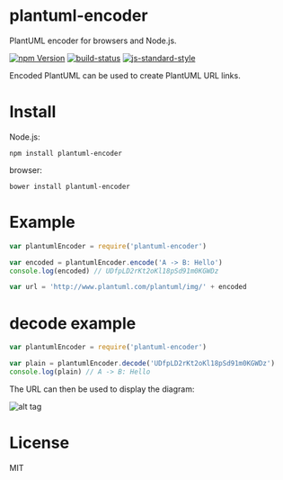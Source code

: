 # plantuml-encoder
PlantUML encoder for browsers and Node.js.

[![npm Version](https://img.shields.io/npm/v/plantuml-encoder.svg)](https://www.npmjs.com/package/plantuml-encoder) [![build-status](https://travis-ci.org/markushedvall/plantuml-encoder.svg?branch=master)](https://travis-ci.org/markushedvall/plantuml-encoder) [![js-standard-style](https://img.shields.io/badge/code%20style-standard-brightgreen.svg?style=flat)](https://github.com/feross/standard)

Encoded PlantUML can be used to create PlantUML URL links.

# Install

Node.js:

```
npm install plantuml-encoder
```

browser:

```
bower install plantuml-encoder
```

# Example

```javascript
var plantumlEncoder = require('plantuml-encoder')

var encoded = plantumlEncoder.encode('A -> B: Hello')
console.log(encoded) // UDfpLD2rKt2oKl18pSd91m0KGWDz

var url = 'http://www.plantuml.com/plantuml/img/' + encoded
```
# decode example

```javascript
var plantumlEncoder = require('plantuml-encoder')

var plain = plantumlEncoder.decode('UDfpLD2rKt2oKl18pSd91m0KGWDz')
console.log(plain) // A -> B: Hello

```

The URL can then be used to display the diagram:

![alt tag](http://www.plantuml.com/plantuml/img/UDfpLD2rKt2oKl18pSd91m0KGWDz)

# License
MIT
